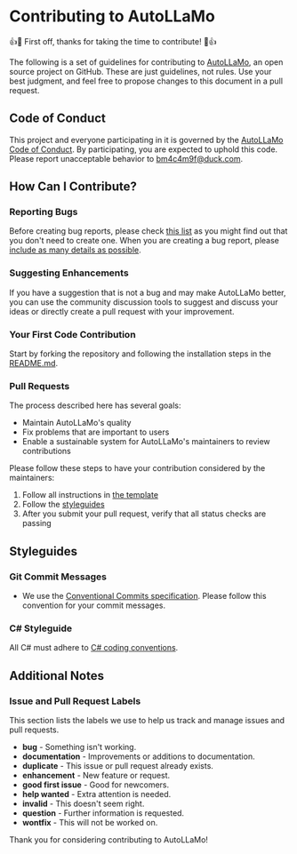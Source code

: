 # Contributing to AutoLLaMo

👍🎉 First off, thanks for taking the time to contribute! 🎉👍

The following is a set of guidelines for contributing to [AutoLLaMo](https://github.com/rbeauchamp/AutoLLaMo), an open source project on GitHub. These are just guidelines, not rules. Use your best judgment, and feel free to propose changes to this document in a pull request.

## Code of Conduct

This project and everyone participating in it is governed by the [AutoLLaMo Code of Conduct](CODE_OF_CONDUCT.md). By participating, you are expected to uphold this code. Please report unacceptable behavior to [bm4c4m9f@duck.com](mailto:bm4c4m9f@duck.com).

## How Can I Contribute?

### Reporting Bugs

Before creating bug reports, please check [this list](https://github.com/rbeauchamp/AutoLLaMo/issues) as you might find out that you don't need to create one. When you are creating a bug report, please [include as many details as possible](https://github.com/rbeauchamp/AutoLLaMo/issues/new).

### Suggesting Enhancements

If you have a suggestion that is not a bug and may make AutoLLaMo better, you can use the community discussion tools to suggest and discuss your ideas or directly create a pull request with your improvement.

### Your First Code Contribution

Start by forking the repository and following the installation steps in the [README.md](README.md).

### Pull Requests

The process described here has several goals:

- Maintain AutoLLaMo's quality
- Fix problems that are important to users
- Enable a sustainable system for AutoLLaMo's maintainers to review contributions

Please follow these steps to have your contribution considered by the maintainers:

1. Follow all instructions in [the template](PULL_REQUEST_TEMPLATE.md)
2. Follow the [styleguides](#styleguides)
3. After you submit your pull request, verify that all status checks are passing

## Styleguides

### Git Commit Messages

* We use the [Conventional Commits specification](https://www.conventionalcommits.org/en/v1.0.0/). Please follow this convention for your commit messages.

### C# Styleguide

All C# must adhere to [C# coding conventions](https://docs.microsoft.com/en-us/dotnet/csharp/programming-guide/inside-a-program/coding-conventions).

## Additional Notes

### Issue and Pull Request Labels

This section lists the labels we use to help us track and manage issues and pull requests.

* **bug** - Something isn't working.
* **documentation** - Improvements or additions to documentation.
* **duplicate** - This issue or pull request already exists.
* **enhancement** - New feature or request.
* **good first issue** - Good for newcomers.
* **help wanted** - Extra attention is needed.
* **invalid** - This doesn't seem right.
* **question** - Further information is requested.
* **wontfix** - This will not be worked on.

Thank you for considering contributing to AutoLLaMo!
